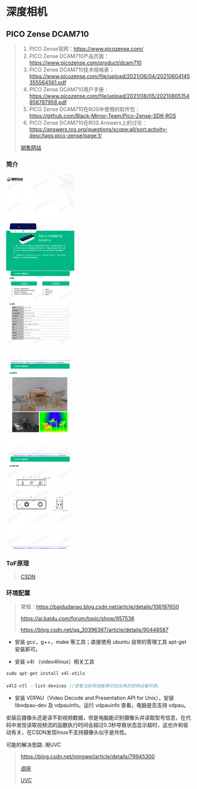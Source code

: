 # 深度相机



## PICO Zense DCAM710

> 1. PICO Zense官网：https://www.picozense.com/
> 2. PICO Zense DCAM710产品页面：https://www.picozense.com/product/dcam710
> 3. PICO Zense DCAM710技术规格表：https://www.picozense.com/file/upload/2021/06/04/20210604145355564561.pdf
> 4. PICO Zense DCAM710用户手册：https://www.picozense.com/file/upload/2021/08/05/20210805154858787958.pdf
> 5. PICO Zense DCAM710在ROS中使用的软件包：https://github.com/Black-Mirror-Team/Pico-Zense-SDK-ROS
> 6. PICO Zense DCAM710在ROS Answers上的讨论：https://answers.ros.org/questions/scope:all/sort:activity-desc/tags:pico-zense/page:1/
>
> [销售网站](https://www.china.cn/tuxiangchuanganqi/5148624474.html)

### 简介

![img](images/深度相机/5_161_2610156_1000_5497.jpg.jpeg)



### ToF原理

> [CSDN](https://ethanli.blog.csdn.net/article/details/104299151?spm=1001.2101.3001.6650.1&utm_medium=distribute.pc_relevant.none-task-blog-2%7Edefault%7ECTRLIST%7ERate-1-104299151-blog-121817072.235%5Ev27%5Epc_relevant_3mothn_strategy_and_data_recovery&depth_1-utm_source=distribute.pc_relevant.none-task-blog-2%7Edefault%7ECTRLIST%7ERate-1-104299151-blog-121817072.235%5Ev27%5Epc_relevant_3mothn_strategy_and_data_recovery&utm_relevant_index=2)





### 环境配置

> 常规：https://baidudanao.blog.csdn.net/article/details/106197650
>
> https://ai.baidu.com/forum/topic/show/957536
>
> https://blog.csdn.net/qq_30396367/article/details/90448587

- 安装 gcc，g++，make 等工具；直接使用 ubuntu 自带的管理工具 apt-get安装即可。



- 安装 v4l （video4linux）相关工具

```c
sudo apt-get install v4l-utils

v4l2-ctl --list-devices //查看当前系统能够识别出来的视频设备列表。
```



- 安装 VDPAU（Video Decode and Presentation API for Unix），安装 libvdpau-dev 及 vdpauinfo。运行 vdpauinfo 查看，电脑是否支持 vdpau。



安装后摄像头还是读不到视频数据，但是电脑能识别摄像头并读取型号信息，在代码中发现读取视频流的函数执行时间会超过0.3秒导致状态显示超时，这也许和驱动有关，在CSDN发现linux不支持摄像头似乎是共性。

可能的解决思路:  用UVC

> https://blog.csdn.net/jningwei/article/details/79945300
>
> [调用](https://huaweicloud.csdn.net/63566701d3efff3090b5d7b5.html?spm=1001.2101.3001.6650.1&utm_medium=distribute.pc_relevant.none-task-blog-2~default~CTRLIST~activity-1-123078685-blog-79945300.235^v29^pc_relevant_default_base&depth_1-utm_source=distribute.pc_relevant.none-task-blog-2~default~CTRLIST~activity-1-123078685-blog-79945300.235^v29^pc_relevant_default_base&utm_relevant_index=2)
>
> [UVC](http://www.ideasonboard.org/uvc/)